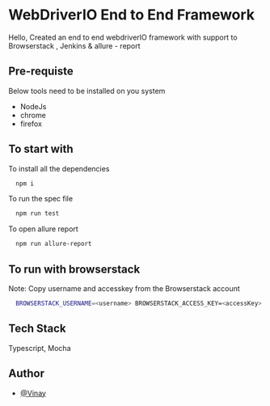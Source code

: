 
# WebDriverIO End to End Framework

Hello, Created an end to end webdriverIO framework with support to Browserstack , Jenkins & allure - report


## Pre-requiste

Below tools need to be installed on you system

- NodeJs
- chrome
- firefox


## To start with

To install all the dependencies

```bash
  npm i
```
    
 To run the spec file

```bash
  npm run test
```

To open allure report

```bash
  npm run allure-report
```

## To run with browserstack

Note: Copy username and accesskey from the Browserstack account

```bash
  BROWSERSTACK_USERNAME=<username> BROWSERSTACK_ACCESS_KEY=<accessKey> npm run test
```

## Tech Stack

Typescript, Mocha


## Author

- [@Vinay](https://github.com/Vinay08sharma)

